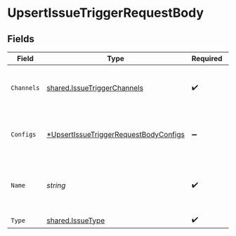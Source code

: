 # UpsertIssueTriggerRequestBody


## Fields

| Field                                                                                                    | Type                                                                                                     | Required                                                                                                 | Description                                                                                              |
| -------------------------------------------------------------------------------------------------------- | -------------------------------------------------------------------------------------------------------- | -------------------------------------------------------------------------------------------------------- | -------------------------------------------------------------------------------------------------------- |
| `Channels`                                                                                               | [shared.IssueTriggerChannels](../../models/shared/issuetriggerchannels.md)                               | :heavy_check_mark:                                                                                       | Notification channels object for the specific channel type                                               |
| `Configs`                                                                                                | [*UpsertIssueTriggerRequestBodyConfigs](../../models/operations/upsertissuetriggerrequestbodyconfigs.md) | :heavy_minus_sign:                                                                                       | Configuration object for the specific issue type selected                                                |
| `Name`                                                                                                   | *string*                                                                                                 | :heavy_check_mark:                                                                                       | Required unique name to use as reference when using the API                                              |
| `Type`                                                                                                   | [shared.IssueType](../../models/shared/issuetype.md)                                                     | :heavy_check_mark:                                                                                       | Issue type                                                                                               |
